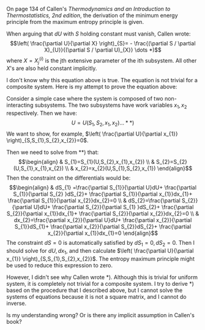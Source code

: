 On page 134 of Callen's _Thermodynamics and an Introduction to Thermostatistics, 2nd edition_, the derivation of the minimum energy principle from the maximum entropy principle is given. 

When arguing that $dU$ with $S$ holding constant must vanish, Callen wrote:
$$\left( \frac{\partial U}{\partial X} \right)_{S}= - \frac{(\partial S / \partial X)_{U}}{(\partial S / \partial U)_{X}} \dots *)$$
where $X=X_{j}^{(i)}$ is the jth extensive parameter of the ith subsystem. All other $X$'s are also held constant implicitly. 

I don't know why this equation above is true. The equation is not trivial for a composite system. Here is my attempt to prove the equation above:

Consider a simple case where the system is composed of two non-interacting subsystems. The two subsystems have work variables $x_{1},x_{2}$ respectively. Then we have:
$$U=U(S_{1},S_{2},x_{1},x_{2}) \dots **)$$
We want to show, for example, $\left( \frac{\partial U}{\partial x_{1}} \right)_{S,S_{1},S_{2},x_{2}}=0$.

Then we need to solve from $**)$ that:
$$\begin{align}
 & S_{1}=S_{1}(U,S_{2},x_{1},x_{2}) \\
 & S_{2}=S_{2}(U,S_{1},x_{1},x_{2}) \\
 & x_{2}=x_{2}(U,S_{1},S_{2},x_{1})
\end{align}$$
Then the constraint on the differentials would be:
$$\begin{align}
 & dS_{1} =\frac{\partial S_{1}}{\partial U}dU+ \frac{\partial S_{1}}{\partial S_{2} }dS_{2}+ \frac{\partial S_{1}}{\partial x_{1}}dx_{1}+ \frac{\partial S_{1}}{\partial x_{2}}dx_{2}=0 \\
 & dS_{2}=\frac{\partial S_{2}}{\partial U}dU+ \frac{\partial S_{2}}{\partial S_{1} }dS_{2}+ \frac{\partial S_{2}}{\partial x_{1}}dx_{1}+ \frac{\partial S_{2}}{\partial x_{2}}dx_{2}=0 \\
 & dx_{2}=\frac{\partial x_{2}}{\partial U}dU+ \frac{\partial x_{2}}{\partial S_{1}}dS_{1}+ \frac{\partial x_{2}}{\partial S_{2}}dS_{2}+ \frac{\partial x_{2}}{\partial x_{1}}dx_{1}=0
\end{align}$$
The constraint $dS=0$ is automatically satisfied by $dS_{1}=0,dS_{2}=0$. Then I should solve for $dU, dx_{1}$, and then calculate $\left( \frac{\partial U}{\partial x_{1}} \right)_{S,S_{1},S_{2},x_{2}}$. The entropy maximum principle might be used to reduce this expression to zero. 

However, I didn't see why Callen wrote $*)$. Although this is trivial for uniform system, it is completely not trivial for a composite system. I try to derive $*)$ based on the procedure that I described above, but I cannot solve the systems of equations because it is not a square matrix, and I cannot do inverse. 

Is my understanding wrong? Or is there any implicit assumption in Callen's book?

